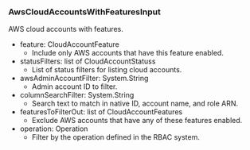 ### AwsCloudAccountsWithFeaturesInput
AWS cloud accounts with features.

- feature: CloudAccountFeature
  - Include only AWS accounts that have this feature enabled.
- statusFilters: list of CloudAccountStatuss
  - List of status filters for listing cloud accounts.
- awsAdminAccountFilter: System.String
  - Admin account ID to filter.
- columnSearchFilter: System.String
  - Search text to match in native ID, account name, and role ARN.
- featuresToFilterOut: list of CloudAccountFeatures
  - Exclude AWS accounts that have any of these features enabled.
- operation: Operation
  - Filter by the operation defined in the RBAC system.
